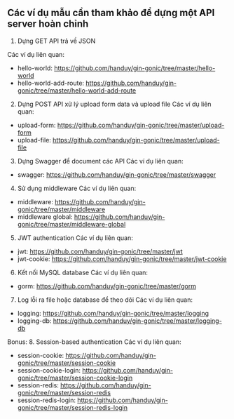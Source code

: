 ## Các ví dụ mẫu cần tham khảo để dựng một API server hoàn chỉnh

1. Dựng GET API trả về JSON

Các ví dụ liên quan:
- hello-world: https://github.com/handuy/gin-gonic/tree/master/hello-world
- hello-world-add-route: https://github.com/handuy/gin-gonic/tree/master/hello-world-add-route

2. Dựng POST API xử lý upload form data và upload file
Các ví dụ liên quan:
- upload-form: https://github.com/handuy/gin-gonic/tree/master/upload-form
- upload-file: https://github.com/handuy/gin-gonic/tree/master/upload-file

3. Dựng Swagger để document các API
Các ví dụ liên quan:
- swagger: https://github.com/handuy/gin-gonic/tree/master/swagger

4. Sử dụng middleware
Các ví dụ liên quan:
- middleware: https://github.com/handuy/gin-gonic/tree/master/middleware
- middleware global: https://github.com/handuy/gin-gonic/tree/master/middleware-global

5. JWT authentication
Các ví dụ liên quan:
- jwt: https://github.com/handuy/gin-gonic/tree/master/jwt
- jwt-cookie: https://github.com/handuy/gin-gonic/tree/master/jwt-cookie

6. Kết nối MySQL database
Các ví dụ liên quan:
- gorm: https://github.com/handuy/gin-gonic/tree/master/gorm

7. Log lỗi ra file hoặc database để theo dõi
Các ví dụ liên quan:
- logging: https://github.com/handuy/gin-gonic/tree/master/logging
- logging-db: https://github.com/handuy/gin-gonic/tree/master/logging-db

Bonus:
8. Session-based authentication
Các ví dụ liên quan:
- session-cookie: https://github.com/handuy/gin-gonic/tree/master/session-cookie
- session-cookie-login: https://github.com/handuy/gin-gonic/tree/master/session-cookie-login
- session-redis: https://github.com/handuy/gin-gonic/tree/master/session-redis
- session-redis-login: https://github.com/handuy/gin-gonic/tree/master/session-redis-login